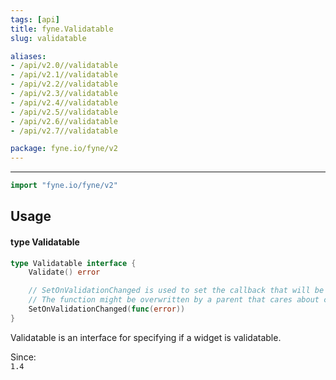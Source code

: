 ```yaml
---
tags: [api]
title: fyne.Validatable
slug: validatable

aliases:
- /api/v2.0//validatable
- /api/v2.1//validatable
- /api/v2.2//validatable
- /api/v2.3//validatable
- /api/v2.4//validatable
- /api/v2.5//validatable
- /api/v2.6//validatable
- /api/v2.7//validatable

package: fyne.io/fyne/v2
---
```



---
```go
import "fyne.io/fyne/v2"
```

## Usage

#### type Validatable

```go
type Validatable interface {
	Validate() error

	// SetOnValidationChanged is used to set the callback that will be triggered when the validation state changes.
	// The function might be overwritten by a parent that cares about child validation (e.g. widget.Form).
	SetOnValidationChanged(func(error))
}
```

Validatable is an interface for specifying if a widget is validatable.


<div class="since">Since: <code>
1.4</code></div>
